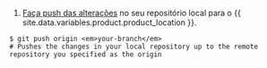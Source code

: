 1. [Faça push das alterações](/articles/pushing-commits-to-a-remote-repository/) no seu repositório local para o {{ site.data.variables.product.product_location }}.
  ```shell
  $ git push origin <em>your-branch</em>
  # Pushes the changes in your local repository up to the remote repository you specified as the origin
  ```
